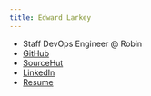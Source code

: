 ```yaml
---
title: Edward Larkey
---
```


- Staff DevOps Engineer @ Robin
- [GitHub](https://github.com/edwlarkey)
- [SourceHut](https://git.sr.ht/~edwlarkey)
- [LinkedIn](https://www.linkedin.com/in/edwlarkey)
- [Resume](/resume)
